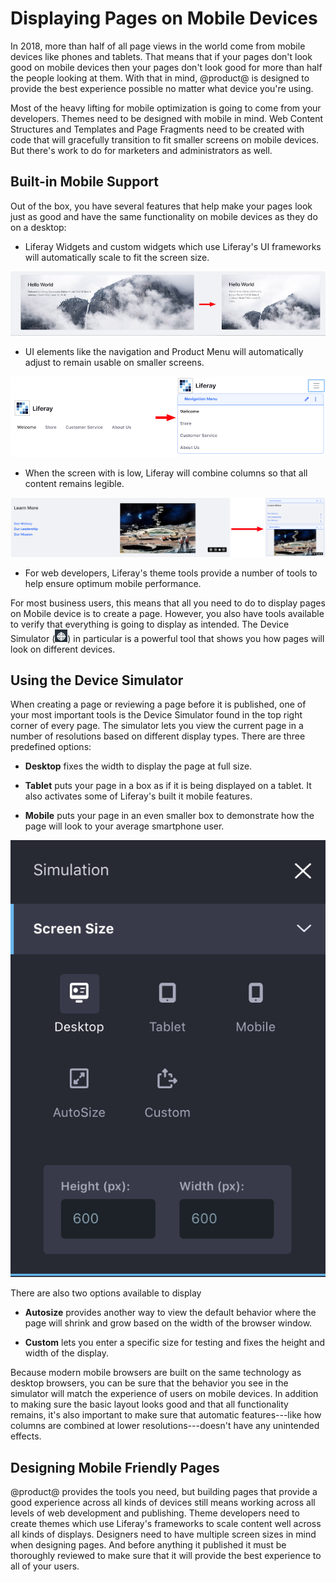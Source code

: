 # Displaying Pages on Mobile Devices

In 2018, more than half of all page views in the world come from mobile devices 
like phones and tablets. That means that if your pages don't look good on 
mobile devices then your pages don't look good for more than half the people 
looking at them. With that in mind, @product@ is designed to provide the best 
experience possible no matter what device you're using.

Most of the heavy lifting for mobile optimization is going to come from your 
developers. Themes need to be designed with mobile in mind. Web Content 
Structures and Templates and Page Fragments need to be created with code that 
will gracefully transition to fit smaller screens on mobile devices. But 
there's work to do for marketers and administrators as well.

## Built-in Mobile Support

Out of the box, you have several features that help make your pages look just 
as good and have the same functionality on mobile devices as they do on a 
desktop:

-  Liferay Widgets and custom widgets which use Liferay's UI frameworks will
    automatically scale to fit the screen size.

![Figure X: A demonstration of how a widget adjusts its size.](../../../../images/widget-adjustment.png)

-  UI elements like the navigation and Product Menu will automatically adjust to
    remain usable on smaller screens.

![Figure X: A demonstration of how the main navigation adjusts its size.](../../../../images/navigation-adjustment.png)

-  When the screen with is low, Liferay will combine columns so that all 
    content remains legible.

![Figure X: A demonstration of how columns combine.](../../../../images/columns-adjustment.png)    
    
-  For web developers, Liferay's theme tools provide a number of tools to help
    ensure optimum mobile performance.

For most business users, this means that all you need to do to display pages on 
Mobile device is to create a page. However, you also have tools available to 
verify that everything is going to display as intended. The Device Simulator (![Simulation](../../../../images/icon-simulation.png)) in 
particular is a powerful tool that shows you how pages will look on different 
devices. 

## Using the Device Simulator

When creating a page or reviewing a page before it is published, one of your 
most important tools is the Device Simulator found in the top right corner of 
every page. The simulator lets you view the current page in a number of 
resolutions based on different display types. There are three predefined 
options:

-  **Desktop** fixes the width to display the page at full size.

-  **Tablet** puts your page in a box as if it is being displayed on a tablet. 
    It also activates some of Liferay's built it mobile features.

-  **Mobile** puts your page in an even smaller box to demonstrate how the page 
    will look to your average smartphone user.

![Figure X: The Simulation panel.](../../../../images/device-simulation.png)    

There are also two options available to display 

-  **Autosize** provides another way to view the default behavior where the page
    will shrink and grow based on the width of the browser window.
    
-  **Custom** lets you enter a specific size for testing and fixes the height 
    and width of the display.

Because modern mobile browsers are built on the same technology as desktop 
browsers, you can be sure that the behavior you see in the simulator will match 
the experience of users on mobile devices. In addition to making sure the basic layout looks good and that all functionality remains, it's also important to make sure that automatic features---like how columns are combined at lower resolutions---doesn't have any unintended effects.

## Designing Mobile Friendly Pages

@product@ provides the tools you need, but building pages that provide a good experience across all kinds of devices still means working across all levels of web development and publishing. Theme developers need to create themes which use Liferay's frameworks to scale content well across all kinds of displays. Designers need to have multiple screen sizes in mind when designing pages. And before anything it published it must be thoroughly reviewed to make sure that it will provide the best experience to all of your users.
